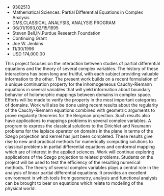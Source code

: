 
* 9302513
* Mathematical Sciences: Partial Differential Equations in Complex Analysis
* DMS,CLASSICAL ANALYSIS, ANALYSIS PROGRAM
* 06/01/1993,02/15/1995
* Steven Bell,IN,Purdue Research Foundation
* Continuing Grant
* Joe W. Jenkins
* 11/30/1996
* USD 174,000.00

This project focuses on the interaction between studies of partial differential
equations and the theory of several complex variables. The history of these
interactions has been long and fruitful, with each subject providing valuable
information to the other. The present work builds on a recent formulation of a
unique continuation property for the inhomogeneous Cauchy-Riemann equations in
several variables that will yield information about boundary behavior of
holomorphic mappings between domains in complex space. Efforts will be made to
verify the property in the most important categories of domains. Work will also
be done using recent results about the regularity of the Cauchy-Riemann
equations combined with geometric arguments to prove regularity theorems for the
Bergman projection. Such results also have applications to mappings problems in
several complex variables. A program to express the classical solutions to the
Dirichlet and Neumann problems for the laplace operator on domains in the plane
in terms of the Szego projection and kernel has just been completed. These
results give rise to new and practical methods for numerically computing
solutions to classical problems in partial differential equations and conformal
mapping which are of interest in the applied sciences. Work will continue
exploring applications of the Szego projection to related problems. Students on
the project will be used to test the efficiency of the resulting numerical
methods. The theory of several complex variables plays a central role in the
analysis of linear partial differential equations. It provides an excellent
environment in which tools from geometry, analysis and functional analysis can
be brought to bear on equations which relate to modeling of the physical world.
